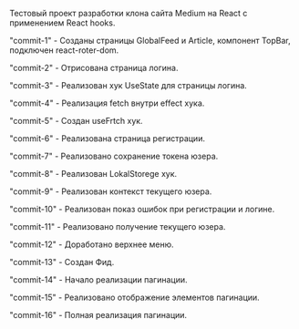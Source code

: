 Тестовый проект разработки клона сайта Medium на React c применением React hooks.

"commit-1" - Созданы страницы GlobalFeed и Article, компонент TopBar, подключен react-roter-dom.

"commit-2" - Отрисована страница логина.

"commit-3" - Реализован хук UseState для страницы логина.

"commit-4" - Реализация fetch внутри effect хука.

"commit-5" - Создан useFrtch хук.

"commit-6" - Реализована страница регистрации.

"commit-7" - Реализовано сохранение токена юзера.

"commit-8" - Реализован LokalStorege хук. 

"commit-9" - Реализован контекст текущего юзера.

"commit-10" - Реализован показ ошибок при регистрации и логине.

"commit-11" - Реализовано получение текущего юзера.

"commit-12" - Доработано верхнее меню.

"commit-13" - Создан Фид.

"commit-14" - Начало реализации пагинации.

"commit-15" - Реализовано отображение элементов пагинации.

"commit-16" - Полная реализация пагинации.